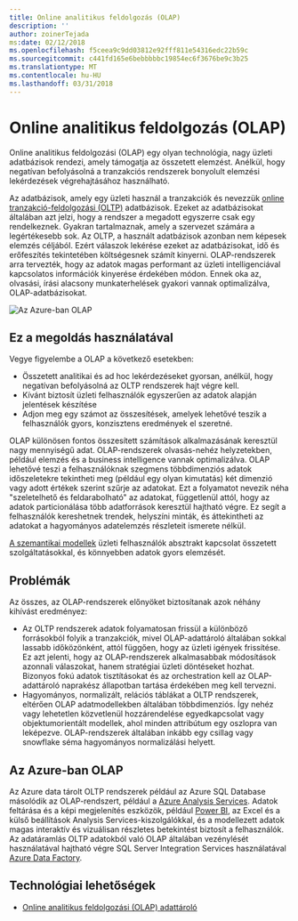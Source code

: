 ```yaml
---
title: Online analitikus feldolgozás (OLAP)
description: ''
author: zoinerTejada
ms:date: 02/12/2018
ms.openlocfilehash: f5ceea9c9dd03812e92fff811e54316edc22b59c
ms.sourcegitcommit: c441fd165e6bebbbbbc19854ec6f3676be9c3b25
ms.translationtype: MT
ms.contentlocale: hu-HU
ms.lasthandoff: 03/31/2018
---
```

# <a name="online-analytical-processing-olap"></a>Online analitikus feldolgozás (OLAP)

Online analitikus feldolgozási (OLAP) egy olyan technológia, nagy üzleti adatbázisok rendezi, amely támogatja az összetett elemzést. Anélkül, hogy negatívan befolyásolná a tranzakciós rendszerek bonyolult elemzési lekérdezések végrehajtásához használható.

Az adatbázisok, amely egy üzleti használ a tranzakciók és nevezzük [online tranzakció-feldolgozási (OLTP)](online-transaction-processing.md) adatbázisok. Ezeket az adatbázisokat általában azt jelzi, hogy a rendszer a megadott egyszerre csak egy rendelkeznek. Gyakran tartalmaznak, amely a szervezet számára a legértékesebb sok. Az OLTP, a használt adatbázisok azonban nem képesek elemzés céljából. Ezért válaszok lekérése ezeket az adatbázisokat, idő és erőfeszítés tekintetében költségesnek számít kinyerni. OLAP-rendszerek arra tervezték, hogy az adatok magas performant az üzleti intelligenciával kapcsolatos információk kinyerése érdekében módon. Ennek oka az, olvasási, írási alacsony munkaterhelések gyakori vannak optimalizálva, OLAP-adatbázisokat.

![Az Azure-ban OLAP](./images/olap-data-pipeline.png) 

## <a name="when-to-use-this-solution"></a>Ez a megoldás használatával

Vegye figyelembe a OLAP a következő esetekben:

- Összetett analitikai és ad hoc lekérdezéseket gyorsan, anélkül, hogy negatívan befolyásolná az OLTP rendszerek hajt végre kell. 
- Kívánt biztosít üzleti felhasználók egyszerűen az adatok alapján jelentések készítése
- Adjon meg egy számot az összesítések, amelyek lehetővé teszik a felhasználók gyors, konzisztens eredmények el szeretné. 

OLAP különösen fontos összesített számítások alkalmazásának keresztül nagy mennyiségű adat. OLAP-rendszerek olvasás-nehéz helyzetekben, például elemzés és a business intelligence vannak optimalizálva. OLAP lehetővé teszi a felhasználóknak szegmens többdimenziós adatok időszeletekre tekintheti meg (például egy olyan kimutatás) két dimenzió vagy adott értékek szerint szűrje az adatokat. Ezt a folyamatot nevezik néha "szeletelhető és feldarabolható" az adatokat, függetlenül attól, hogy az adatok particionálása több adatforrások keresztül hajtható végre. Ez segít a felhasználók kereshetnek trendek, helyszíni minták, és áttekintheti az adatokat a hagyományos adatelemzés részleteit ismerete nélkül.

[A szemantikai modellek](../concepts/semantic-modeling.md) üzleti felhasználók absztrakt kapcsolat összetett szolgáltatásokkal, és könnyebben adatok gyors elemzését.

## <a name="challenges"></a>Problémák

Az összes, az OLAP-rendszerek előnyöket biztosítanak azok néhány kihívást eredményez:

- Az OLTP rendszerek adatok folyamatosan frissül a különböző forrásokból folyik a tranzakciók, mivel OLAP-adattároló általában sokkal lassabb időközönként, attól függően, hogy az üzleti igények frissítése. Ez azt jelenti, hogy az OLAP-rendszerek alkalmasabbak módosítások azonnali válaszokat, hanem stratégiai üzleti döntéseket hozhat. Bizonyos fokú adatok tisztításokat és az orchestration kell az OLAP-adattároló naprakész állapotban tartása érdekében meg kell tervezni.
- Hagyományos, normalizált, relációs táblákat a OLTP rendszerek, eltérően OLAP adatmodellekben általában többdimenziós. Így nehéz vagy lehetetlen közvetlenül hozzárendelése egyedkapcsolat vagy objektumorientált modellek, ahol minden attribútum egy oszlopra van leképezve. OLAP-rendszerek általában inkább egy csillag vagy snowflake séma hagyományos normalizálási helyett.

## <a name="olap-in-azure"></a>Az Azure-ban OLAP

Az Azure data tárolt OLTP rendszerek például az Azure SQL Database másolódik az OLAP-rendszert, például a [Azure Analysis Services](/azure/analysis-services/analysis-services-overview). Adatok feltárása és a képi megjelenítés eszközök, például [Power BI](https://powerbi.microsoft.com), az Excel és a külső beállítások Analysis Services-kiszolgálókkal, és a modellezett adatok magas interaktív és vizuálisan részletes betekintést biztosít a felhasználók. Az adatáramlás OLTP adatokból való OLAP általában vezénylését használatával hajtható végre SQL Server Integration Services használatával [Azure Data Factory](/azure/data-factory/concepts-integration-runtime).

## <a name="technology-choices"></a>Technológiai lehetőségek

- [Online analitikus feldolgozási (OLAP) adattároló](../technology-choices/olap-data-stores.md)

